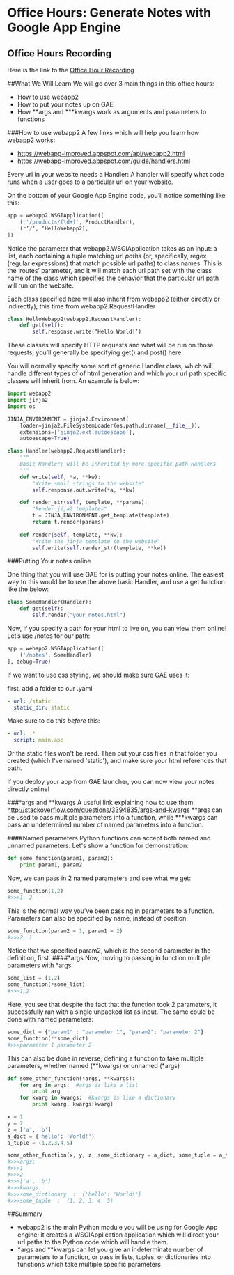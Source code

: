 # Office Hours: Generate Notes with Google App Engine

## Office Hours Recording

Here is the link to the [Office Hour Recording][recording]

##What We Will Learn
We will go over 3 main things in this office hours:
- How to use webapp2
- How to put your notes up on GAE
- How **args and ***kwargs work as arguments and parameters to functions

###How to use webapp2
A few links which will help you learn how webapp2 works:
- https://webapp-improved.appspot.com/api/webapp2.html
- https://webapp-improved.appspot.com/guide/handlers.html


Every url in your website needs a Handler: A handler will specify what code runs when a user goes to a particular url on your website.

On the bottom of your Google App Engine code, you’ll notice something like this:
```python
app = webapp2.WSGIApplication([
    (r'/products/(\d+)', ProductHandler),
    (r’/‘, ‘HelloWebapp2),  
])
```
Notice the parameter that webapp2.WSGIApplication takes as an input: a list, each containing a tuple matching url *paths* (or, specifically, regex (regular expressions) that match possible url paths) to class names.  This is the ‘routes’ parameter, and it will match each url path set with the class name of the class which specifies the behavior that the particular url path will run on the website.


Each class specified here will also inherit from webapp2 (either directly or indirectly); this time from webapp2.RequestHandler
```python
class HelloWebapp2(webapp2.RequestHandler):
    def get(self):
        self.response.write(‘Hello World!’)
```
These classes will specify HTTP requests and what will be run on those requests; you’ll generally be specifying get() and post() here.

You will normally specify some sort of generic Handler class, which will handle different types of of html generation and which your url path specific classes will inherit from.  An example is below:

```python
import webapp2
import jinja2
import os

JINJA_ENVIRONMENT = jinja2.Environment(
    loader=jinja2.FileSystemLoader(os.path.dirname(__file__)),
    extensions=['jinja2.ext.autoescape'],
    autoescape=True)

class Handler(webapp2.RequestHandler): 
    """
    Basic Handler; will be inherited by more specific path Handlers
    """
    def write(self, *a, **kw):
        "Write small strings to the website"
        self.response.out.write(*a, **kw)  

    def render_str(self, template, **params):  
        "Render jija2 templates"
        t = JINJA_ENVIRONMENT.get_template(template)
        return t.render(params)   
    
    def render(self, template, **kw):
        "Write the jinja template to the website"
        self.write(self.render_str(template, **kw)) 
```

###Putting Your notes online

One thing that you will use GAE for is putting your notes online.  The easiest way to this would be to use the above basic Handler, and use a get function like the below:
```python
class SomeHandler(Handler):
    def get(self):
        self.render("your_notes.html")
```
Now, if you specify a path for your html to live on, you can view them online!  Let’s use /notes for our path:

```python
app = webapp2.WSGIApplication([
    ('/notes', SomeHandler)
], debug=True)
```
If we want to use css styling, we should make sure GAE uses it:

first, add a folder to our .yaml
```yaml
- url: /static
  static_dir: static
```
Make sure to do this *before* this:
```yaml
- url: .*
  script: main.app
```
Or the static files won't be read.  Then put your css files in that folder you created (which I've named 'static'), and make sure your html references that path.

If you deploy your app from GAE launcher, you can now view your notes directly online!  

###*args and **kwargs
A useful link explaining how to use them: http://stackoverflow.com/questions/3394835/args-and-kwargs
**args can be used to pass multiple parameters into a function, while ***kwargs can pass an undetermined number of named parameters into a function. 

####Named parameters
Python functions can accept both named and unnamed parameters.  Let's show a function for demonstration:
```python
def some_function(param1, param2):
    print param1, param2
```
Now, we can pass in 2 named parameters and see what we get:
```python
some_function(1,2)
#>>>1, 2
```
This is the normal way you've been passing in parameters to a function.  Parameters can also be specified by name, instead of position:
```python
some_function(param2 = 1, param1 = 2)
#>>>2, 1
```
Notice that we specified param2, which is the second parameter in the definition, first.
####*args
Now, moving to passing in function multiple parameters with *args:
```python
some_list = [1,2]
some_function(*some_list)
#>>>1,2
```
Here, you see that despite the fact that the function took 2 parameters, it successfully ran with a single unpacked list as input.  The same could be done with named parameters:
```python
some_dict = {"param1" : "parameter 1", "param2": "parameter 2"}
some_function(**some_dict)
#>>>parameter 1 parameter 2
```

This can also be done in reverse; defining a function to take multiple parameters, whether named (**kwargs) or unnamed (*args)
```python
def some_other_function(*args, **kwargs):
    for arg in args:  #args is like a list
        print arg
    for kwarg in kwargs:  #kwargs is like a dictionary
        print kwarg, kwargs[kwarg]

x = 1
y = 2
z = ['a', 'b']
a_dict = {'hello': 'World!'}
a_tuple = (1,2,3,4,5)

some_other_function(x, y, z, some_dictionary = a_dict, some_tuple = a_tuple)     
#>>>args:
#>>>1
#>>>2
#>>>['a', 'b']
#>>>kwargs:
#>>>some_dictionary  :  {'hello': 'World!'}
#>>>some_tuple  :  (1, 2, 3, 4, 5)
```

##Summary

- webapp2 is the main Python module you will be using for Google App engine; it creates a WSGIApplication application which will direct your url paths to the Python code which will handle them.  
- *args and **kwargs can let you give an indeterminate number of parameters to a function, or pass in lists, tuples, or dictionaries into functions which take multiple specific parameters

[recording]: https://plus.google.com/events/c961d2sebb3p5feb3phjunbldmo?authkey=CMTukIqEyNuiIA

